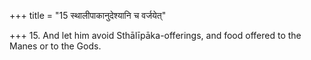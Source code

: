+++
title = "15 स्थालीपाकानुदेश्यानि च वर्जयेत्"

+++
15. And let him avoid Sthālīpāka-offerings, and food offered to the Manes or to the Gods.
